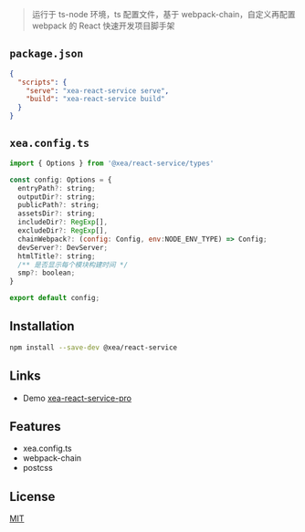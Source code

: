 > 运行于 ts-node 环境，ts 配置文件，基于 webpack-chain，自定义再配置 webpack 的 React 快速开发项目脚手架

## `package.json`

```json
{
  "scripts": {
    "serve": "xea-react-service serve",
    "build": "xea-react-service build"
  }
}
```

## `xea.config.ts`

```js
import { Options } from '@xea/react-service/types'

const config: Options = {
  entryPath?: string;
  outputDir?: string;
  publicPath?: string;
  assetsDir?: string;
  includeDir?: RegExp[],
  excludeDir?: RegExp[],
  chainWebpack?: (config: Config, env:NODE_ENV_TYPE) => Config;
  devServer?: DevServer;
  htmlTitle?: string;
  /** 是否显示每个模块构建时间 */
  smp?: boolean;
}

export default config;

```

## Installation

```bash
npm install --save-dev @xea/react-service
```

## Links

- Demo [xea-react-service-pro](https://github.com/yejiang1015/xea-react-service-pro)

## Features

- xea.config.ts
- webpack-chain
- postcss

## License

[MIT](https://github.com/yejiang1015/xea-react-service/blob/master/LICENSE)
